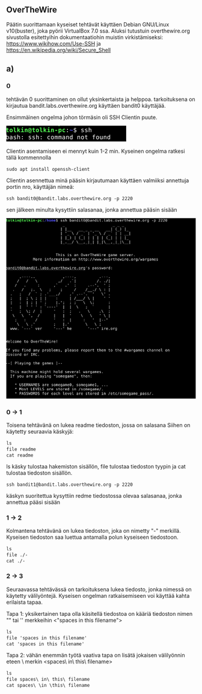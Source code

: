 ## OverTheWire


Päätin suorittamaan kyseiset tehtävät käyttäen Debian GNU/Linux v10(buster), joka pyörii VirtualBox 7.0 ssa.
Aluksi tutustuin overthewire.org sivustolla esitettyihin dokumentaatiohin muistin virkistämiseksi: 
    https://www.wikihow.com/Use-SSH
    ja 
    https://en.wikipedia.org/wiki/Secure_Shell

## a)

### 0
tehtävän 0 suorittaminen on ollut yksinkertaista ja helppoa.
tarkoituksena on kirjautua bandit.labs.overthewire.org käyttäen bandit0 käyttäjää.

Ensimmäinen ongelma johon törmäsin oli SSH Clientin puute.

![alt noSSH](./images/noSSH.png)

Clientin asentamiseen ei mennyt kuin 1-2 min. Kyseinen ongelma ratkesi tällä kommennolla

    sudo apt install openssh-client

Clientin asennettua minä pääsin kirjautumaan käyttäen valmiiksi annettuja portin nro, käyttäjän nimeä: 

    ssh bandit0@bandit.labs.overthewire.org -p 2220

sen jälkeen minulta kysyttiin salasanaa, jonka annettua pääsin sisään

![alt insideOTW](./images/insideOTW.png)

### 0 -> 1

Toisena tehtävänä on lukea readme tiedoston, jossa on salasana
Siihen on käytetty seuraavia käskyjä:

    ls
    file readme
    cat readme
   
ls käsky tulostaa hakemiston sisällön, file <file> tulostaa tiedoston tyypin ja cat <file> tulostaa tiedoston sisällön.

    ssh bandit1@bandit.labs.overthewire.org -p 2220

käskyn suoritettua kysyttiin redme tiedostossa olevaa salasanaa, jonka annettua pääsi sisään

### 1 -> 2

Kolmantena tehtävänä on lukea tiedoston, joka on nimetty "-" merkillä. Kyseisen tiedoston saa luettua antamalla polun kyseiseen tiedostoon.

    ls
    file ./-
    cat ./-

### 2 -> 3

Seuraavassa tehtävässä on tarkoituksena lukea tiedosto, jonka nimessä on käytetty välilyöntejä. 
Kyseisen ongelman ratkaisemiseen voi käyttää kahta erilaista tapaa.

Tapa 1:
yksikertainen tapa olla käsitellä tiedostoa on kääriä tiedoston nimen "" tai '' merkkeihin <"spaces in this filename">

    ls
    file 'spaces in this filename'
    cat 'spaces in this filename'

Tapa 2: 
vähän enemmän työtä vaativa tapa on lisätä jokaisen välilyönnin eteen \ merkin <spaces\ in\ this\ filename>

    ls
    file spaces\ in\ this\ filename
    cat spaces\ \in \this\ filename
